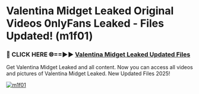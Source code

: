 # Valentina Midget Leaked Original Videos 0nlyFans Leaked - Files Updated! (m1f01)

<h3>🔴 CLICK HERE 🌐==►► <a href="https://tinyurl.com/2wckxsce" rel="nofollow">Valentina Midget Leaked Updated Files</a></h3>

Get Valentina Midget Leaked and all content. Now you can access all videos and pictures of Valentina Midget Leaked. New Updated Files 2025!

[![m1f01](https://i.imgur.com/AFduVYN.gif)](https://tinyurl.com/2wckxsce)
